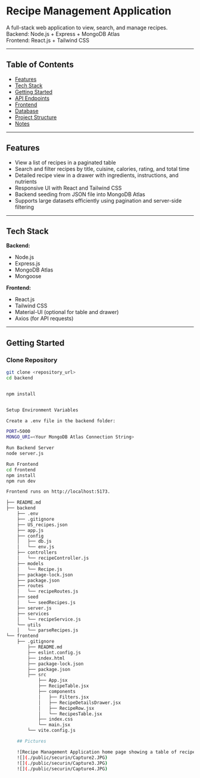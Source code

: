 # Recipe Management Application

A full-stack web application to view, search, and manage recipes.  
Backend: Node.js + Express + MongoDB Atlas  
Frontend: React.js + Tailwind CSS  

---

## Table of Contents

- [Features](#features)  
- [Tech Stack](#tech-stack)  
- [Getting Started](#getting-started)  
- [API Endpoints](#api-endpoints)  
- [Frontend](#frontend)  
- [Database](#database)  
- [Project Structure](#project-structure)  
- [Notes](#notes)

---

## Features

- View a list of recipes in a paginated table
- Search and filter recipes by title, cuisine, calories, rating, and total time
- Detailed recipe view in a drawer with ingredients, instructions, and nutrients
- Responsive UI with React and Tailwind CSS
- Backend seeding from JSON file into MongoDB Atlas
- Supports large datasets efficiently using pagination and server-side filtering

---

## Tech Stack

**Backend:**  
- Node.js  
- Express.js  
- MongoDB Atlas  
- Mongoose  

**Frontend:**  
- React.js  
- Tailwind CSS  
- Material-UI (optional for table and drawer)  
- Axios (for API requests)  

---

## Getting Started

### Clone Repository
```bash
git clone <repository_url>
cd backend


npm install


Setup Environment Variables

Create a .env file in the backend folder:

PORT=5000
MONGO_URI=<Your MongoDB Atlas Connection String>

Run Backend Server
node server.js

Run Frontend
cd frontend
npm install
npm run dev

Frontend runs on http://localhost:5173.

├── README.md
├── backend
    ├── .env
    ├── .gitignore
    ├── US_recipes.json
    ├── app.js
    ├── config
    │   ├── db.js
    │   └── env.js
    ├── controllers
    │   └── recipeController.js
    ├── models
    │   └── Recipe.js
    ├── package-lock.json
    ├── package.json
    ├── routes
    │   └── recipeRoutes.js
    ├── seed
    │   └── seedRecipes.js
    ├── server.js
    ├── services
    │   └── recipeService.js
    └── utils
    │   └── parseRecipes.js
└── frontend
    ├── .gitignore
        ├── README.md
        ├── eslint.config.js
        ├── index.html
        ├── package-lock.json
        ├── package.json
        ├── src
            ├── App.jsx
            ├── RecipeTable.jsx
            ├── components
            │   ├── Filters.jsx
            │   ├── RecipeDetailsDrawer.jsx
            │   ├── RecipeRow.jsx
            │   └── RecipesTable.jsx
            ├── index.css
            └── main.jsx
        └── vite.config.js

    ## Pictures

    ![Recipe Management Application home page showing a table of recipes with columns for title, cuisine, calories, rating, and total time. The interface includes a search bar and filter options above the table. The design uses a clean layout with light colors and clear typography. The overall tone is welcoming and organized. Visible text: Home, Recipes, Search, Filter, Calories, Rating, Total Time.](./public/securin/Capture1.JPG)
    ![](./public/securin/Capture2.JPG)
    ![](./public/securin/Capture3.JPG)
    ![](./public/securin/Capture4.JPG)
